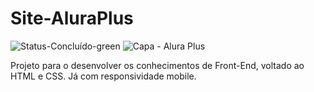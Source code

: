 # Site-AluraPlus
![Status-Concluído-green](https://user-images.githubusercontent.com/93163125/210287743-09caa864-8da5-449e-b864-deb864513652.svg)
![Capa - Alura Plus](https://user-images.githubusercontent.com/93163125/210287309-f3c21279-415c-4c15-9b68-00aa733ec965.png)

Projeto para o desenvolver os conhecimentos de Front-End, voltado ao HTML e CSS. Já com responsividade mobile.
